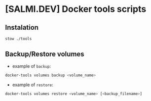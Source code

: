 # [SALMI.DEV] Docker tools scripts

## Instalation

```sh
stow ./tools
```

## Backup/Restore volumes

- example of `backup`:
```sh
docker-tools volumes backup <volume_name>
```

- example of `restore`:
```sh
docker-tools volumes restore <volume_name> [<backup_filename>]
```

